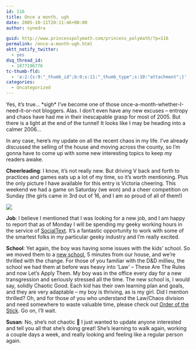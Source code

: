 ```yaml
---
id: 116
title: Once a month, ugh
date: 2005-10-11T20:11:46+00:00
author: synedra

guid: http://www.princesspolymath.com/princess_polymath/?p=116
permalink: /once-a-month-ugh.html
aktt_notify_twitter:
  - yes
dsq_thread_id:
  - 1877196776
tc-thumb-fld:
  - 'a:2:{s:9:"_thumb_id";b:0;s:11:"_thumb_type";s:10:"attachment";}'
categories:
  - Uncategorized
---
```

Yes, it&#8217;s true&#8230; \*sigh\* I&#8217;ve become one of those once-a-month-whether-I-need-it-or-not bloggers. Alas. I don&#8217;t even have any new excuses &#8211; entropy and chaos have had me in their inescapable grasp for most of 2005. But there is a light at the end of the tunnel! It looks like I may be heading into a calmer 2006&#8230;
  
In any case, here&#8217;s my update on all the recent chaos in my life. I&#8217;ve already discussed the selling of the house and moving across the county, so I&#8217;m gonna have to come up with some new interesting topics to keep my readers awake.
  
**Cheerleading**: I know, it&#8217;s not really new. But driving V back and forth to practices and games eats up a lot of my time, so it&#8217;s worth mentioning. Plus the only picture I have available for this entry is Victoria cheering. This weekend we had a game on Saturday (we won) and a cheer competition on Sunday (the girls came in 3rd out of 16, and I am so proud of all of them!)
  
![](http://www.perlgoddess.com/blog/images/Victoria.jpg)
  
**Job**: I believe I mentioned that I was looking for a new job, and I am happy to report that as of Monday I will be spending my geeky working hours in the service of [SocialText](http://www.socialtext.com/). It&#8217;s a fantastic opportunity to work with some of the smartest folks in my particular geeky industry and I&#8217;m really excited.
  
**School**: Yet again, the boy was having some issues with the kids&#8217; school. So we moved them to a [new school](http://www.aptosacademy.com/), 5 minutes from our house, and we&#8217;re thrilled with the change. For those of you familiar with the D&D millieu, the school we had them at before was heavy into &#8216;Law&#8217; &#8211; These Are The Rules and now Let&#8217;s Apply Them. My boy was in the office every day for a new transgression and seriously stressed all the time. The new school is, I would say, solidly Chaotic Good. Each kid has their own learning plan and goals, and they are very adaptable &#8211; my boy is thriving, as is my girl. Did I mention thrilled? Oh, and for those of you who understand the Law/Chaos division and need somewhere to waste valuable time, please check out [Order of the Stick](http://www.giantitp.com/cgi-bin/GiantITP/ootscript?SK=1). Go on, I&#8217;ll wait.
  
**Susan**: No, she&#8217;s not chaotic 🙂 I just wanted to update anyone interested and tell you all that she&#8217;s doing great! She&#8217;s learning to walk again, working a couple days a week, and really looking and feeling like a regular person again.
